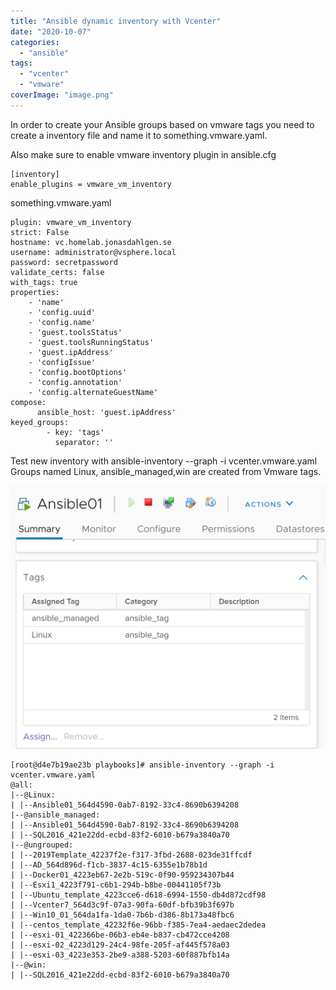 ```yaml
---
title: "Ansible dynamic inventory with Vcenter"
date: "2020-10-07"
categories: 
  - "ansible"
tags: 
  - "vcenter"
  - "vmware"
coverImage: "image.png"
---
```


In order to create your Ansible groups based on vmware tags you need to create a inventory file and name it to something.vmware.yaml.

Also make sure to enable vmware inventory plugin in ansible.cfg

```
[inventory]
enable_plugins = vmware_vm_inventory
```

something.vmware.yaml

```
plugin: vmware_vm_inventory
strict: False
hostname: vc.homelab.jonasdahlgen.se
username: administrator@vsphere.local
password: secretpassword
validate_certs: false
with_tags: true
properties:
    - 'name'
    - 'config.uuid'
    - 'config.name'
    - 'guest.toolsStatus'
    - 'guest.toolsRunningStatus'
    - 'guest.ipAddress'
    - 'configIssue'
    - 'config.bootOptions'
    - 'config.annotation'
    - 'config.alternateGuestName'
compose:
      ansible_host: 'guest.ipAddress'
keyed_groups:
        - key: 'tags'
          separator: ''
```

Test new inventory with ansible-inventory --graph -i vcenter.vmware.yaml Groups named Linux, ansible\_managed,win are created from Vmware tags.  

![](/wp-content/uploads/2020/10/image.png?w=1024)

```
[root@d4e7b19ae23b playbooks]# ansible-inventory --graph -i vcenter.vmware.yaml
@all:
|--@Linux:
| |--Ansible01_564d4590-0ab7-8192-33c4-8690b6394208
|--@ansible_managed:
| |--Ansible01_564d4590-0ab7-8192-33c4-8690b6394208
| |--SQL2016_421e22dd-ecbd-83f2-6010-b679a3840a70
|--@ungrouped:
| |--2019Template_42237f2e-f317-3fbd-2688-023de31ffcdf
| |--AD_564d896d-f1cb-3837-4c15-6355e1b78b1d
| |--Docker01_4223eb67-2e2b-519c-0f90-959234307b44
| |--Esxi1_4223f791-c6b1-294b-b8be-00441105f73b
| |--Ubuntu_template_4223cce6-d618-6994-1550-db4d872cdf98
| |--Vcenter7_564d3c9f-07a3-90fa-60df-bfb39b3f697b
| |--Win10_01_564da1fa-1da0-7b6b-d386-8b173a48fbc6
| |--centos_template_42232f6e-96bb-f385-7ea4-aedaec2dedea
| |--esxi-01_422366be-06b3-eb4e-b837-cb472cce4208
| |--esxi-02_4223d129-24c4-98fe-205f-af445f578a03
| |--esxi-03_4223e353-2be9-a388-5203-60f887bfb14a
|--@win:
| |--SQL2016_421e22dd-ecbd-83f2-6010-b679a3840a70
```
